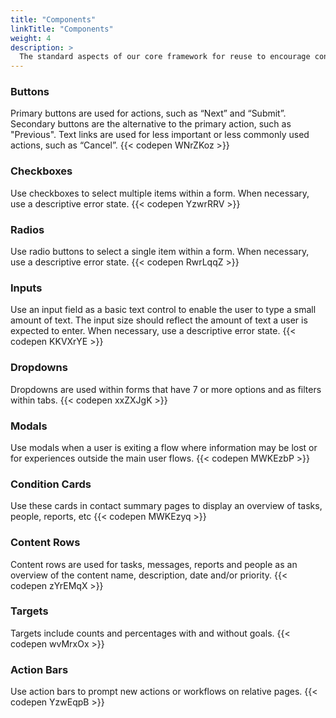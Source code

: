 ```yaml
---
title: "Components"
linkTitle: "Components"
weight: 4
description: >
  The standard aspects of our core framework for reuse to encourage consistency when building new pages or components 
---
```


### Buttons
Primary buttons are used for actions, such as “Next” and “Submit”. Secondary buttons are the alternative to the primary action, such as "Previous". Text links are used for less important or less commonly used actions, such as “Cancel”.
        {{< codepen WNrZKoz >}}

### Checkboxes
Use checkboxes to select multiple items within a form. When necessary, use a descriptive error state.
        {{< codepen YzwrRRV >}}

### Radios
Use radio buttons to select a single item within a form. When necessary, use a descriptive error state.
        {{< codepen RwrLqqZ >}}

### Inputs
Use an input field as a basic text control to enable the user to type a small amount of text. The input size should reflect the amount of text a user is expected to enter. When necessary, use a descriptive error state.
        {{< codepen KKVXrYE >}}

### Dropdowns
Dropdowns are used within forms that have 7 or more options and as filters within tabs.
        {{< codepen xxZXJgK >}}

### Modals
Use modals when a user is exiting a flow where information may be lost or for experiences outside the main user flows.
        {{< codepen MWKEzbP >}}

### Condition Cards
Use these cards in contact summary pages to display an overview of tasks, people, reports, etc
        {{< codepen MWKEzyq >}}

### Content Rows
Content rows are used for tasks, messages, reports and people as an overview of the content name, description, date and/or priority.
        {{< codepen zYrEMqX >}}

### Targets
Targets include counts and percentages with and without goals.
        {{< codepen wvMrxOx >}}

### Action Bars
Use action bars to prompt new actions or workflows on relative pages.
        {{< codepen YzwEqpB >}}